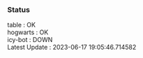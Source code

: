### Status


table : OK  
hogwarts : OK  
icy-bot : DOWN  
Latest Update : 2023-06-17 19:05:46.714582
